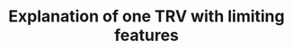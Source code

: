 ---
layout: link
link_url: https://www.draytoncontrols.co.uk/news/unlocking-secrets-trv4-0
title: Explanation of one TRV with limiting features 
source: Drayton (supplier)
card: Limit access to heating controls
petal: 
task: 
---